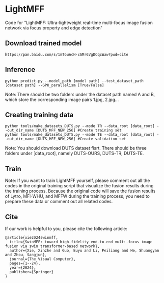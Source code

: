 # LightMFF
Code for "LightMFF: Ultra-lightweight real-time multi-focus image fusion network via focus property and edge detection"
## Download trained model
```
https://pan.baidu.com/s/1mTouAcH-cGMr6VgDCqcWaw?pwd=cite
```
## Inference
```
python predict.py --model_path [model path] --test_dataset_path [dataset path] --GPU_parallelism [True/False]
```
Note: There should be two folders under the dataset path named A and B, which store the corresponding image pairs 1.jpg, 2.jpg...

## Creating training data
```
python tools/make_datasets_DUTS.py --mode TR --data_root [data_root] --out_dir_name [DUTS_MFF_NEW_256] #Create training set
python tools/make_datasets_DUTS.py --mode TE --data_root [data_root] --out_dir_name [DUTS_MFF_NEW_256] #Create validation set
```
Note: You should download DUTS dataset fisrt. There should be three folders under [data_root], namely DUTS-OURS, DUTS-TR, DUTS-TE.

## Train
Note: If you want to train LightMFF yourself, please comment out all the codes in the original training script that visualize the fusion results during the training process. Because the original code will save the fusion results of Lytro, MFI-WHU, and MFFW during the training process, you need to prepare these data or comment out all related codes.

## Cite
If our work is helpful to you, please cite the following article:
```
@article{xie2024swinmff,
  title={SwinMFF: toward high-fidelity end-to-end multi-focus image fusion via swin transformer-based network},
  author={Xie, Xinzhe and Guo, Buyu and Li, Peiliang and He, Shuangyan and Zhou, Sangjun},
  journal={The Visual Computer},
  pages={1--24},
  year={2024},
  publisher={Springer}
}
```
